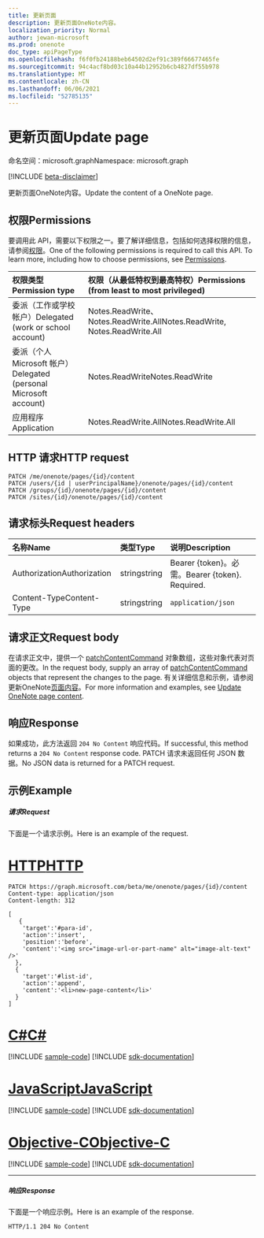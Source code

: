 ```yaml
---
title: 更新页面
description: 更新页面OneNote内容。
localization_priority: Normal
author: jewan-microsoft
ms.prod: onenote
doc_type: apiPageType
ms.openlocfilehash: f6f0fb24188beb64502d2ef91c389f66677465fe
ms.sourcegitcommit: 94c4acf8bd03c10a44b12952b6cb4827df55b978
ms.translationtype: MT
ms.contentlocale: zh-CN
ms.lasthandoff: 06/06/2021
ms.locfileid: "52785135"
---
```

# <a name="update-page"></a><span data-ttu-id="1b89a-103">更新页面</span><span class="sxs-lookup"><span data-stu-id="1b89a-103">Update page</span></span>

<span data-ttu-id="1b89a-104">命名空间：microsoft.graph</span><span class="sxs-lookup"><span data-stu-id="1b89a-104">Namespace: microsoft.graph</span></span>

[!INCLUDE [beta-disclaimer](../../includes/beta-disclaimer.md)]

<span data-ttu-id="1b89a-105">更新页面OneNote内容。</span><span class="sxs-lookup"><span data-stu-id="1b89a-105">Update the content of a OneNote page.</span></span>
## <a name="permissions"></a><span data-ttu-id="1b89a-106">权限</span><span class="sxs-lookup"><span data-stu-id="1b89a-106">Permissions</span></span>
<span data-ttu-id="1b89a-p101">要调用此 API，需要以下权限之一。要了解详细信息，包括如何选择权限的信息，请参阅[权限](/graph/permissions-reference)。</span><span class="sxs-lookup"><span data-stu-id="1b89a-p101">One of the following permissions is required to call this API. To learn more, including how to choose permissions, see [Permissions](/graph/permissions-reference).</span></span>

|<span data-ttu-id="1b89a-109">权限类型</span><span class="sxs-lookup"><span data-stu-id="1b89a-109">Permission type</span></span>      | <span data-ttu-id="1b89a-110">权限（从最低特权到最高特权）</span><span class="sxs-lookup"><span data-stu-id="1b89a-110">Permissions (from least to most privileged)</span></span>              |
|:--------------------|:---------------------------------------------------------|
|<span data-ttu-id="1b89a-111">委派（工作或学校帐户）</span><span class="sxs-lookup"><span data-stu-id="1b89a-111">Delegated (work or school account)</span></span> | <span data-ttu-id="1b89a-112">Notes.ReadWrite、Notes.ReadWrite.All</span><span class="sxs-lookup"><span data-stu-id="1b89a-112">Notes.ReadWrite, Notes.ReadWrite.All</span></span>    |
|<span data-ttu-id="1b89a-113">委派（个人 Microsoft 帐户）</span><span class="sxs-lookup"><span data-stu-id="1b89a-113">Delegated (personal Microsoft account)</span></span> | <span data-ttu-id="1b89a-114">Notes.ReadWrite</span><span class="sxs-lookup"><span data-stu-id="1b89a-114">Notes.ReadWrite</span></span>    |
|<span data-ttu-id="1b89a-115">应用程序</span><span class="sxs-lookup"><span data-stu-id="1b89a-115">Application</span></span> | <span data-ttu-id="1b89a-116">Notes.ReadWrite.All</span><span class="sxs-lookup"><span data-stu-id="1b89a-116">Notes.ReadWrite.All</span></span> |

## <a name="http-request"></a><span data-ttu-id="1b89a-117">HTTP 请求</span><span class="sxs-lookup"><span data-stu-id="1b89a-117">HTTP request</span></span>
<!-- { "blockType": "ignored" } -->
```http
PATCH /me/onenote/pages/{id}/content
PATCH /users/{id | userPrincipalName}/onenote/pages/{id}/content
PATCH /groups/{id}/onenote/pages/{id}/content
PATCH /sites/{id}/onenote/pages/{id}/content
```
## <a name="request-headers"></a><span data-ttu-id="1b89a-118">请求标头</span><span class="sxs-lookup"><span data-stu-id="1b89a-118">Request headers</span></span>
| <span data-ttu-id="1b89a-119">名称</span><span class="sxs-lookup"><span data-stu-id="1b89a-119">Name</span></span>       | <span data-ttu-id="1b89a-120">类型</span><span class="sxs-lookup"><span data-stu-id="1b89a-120">Type</span></span> | <span data-ttu-id="1b89a-121">说明</span><span class="sxs-lookup"><span data-stu-id="1b89a-121">Description</span></span>|
|:-----------|:------|:----------|
| <span data-ttu-id="1b89a-122">Authorization</span><span class="sxs-lookup"><span data-stu-id="1b89a-122">Authorization</span></span>  | <span data-ttu-id="1b89a-123">string</span><span class="sxs-lookup"><span data-stu-id="1b89a-123">string</span></span>  | <span data-ttu-id="1b89a-p102">Bearer {token}。必需。</span><span class="sxs-lookup"><span data-stu-id="1b89a-p102">Bearer {token}. Required.</span></span> |
| <span data-ttu-id="1b89a-126">Content-Type</span><span class="sxs-lookup"><span data-stu-id="1b89a-126">Content-Type</span></span> | <span data-ttu-id="1b89a-127">string</span><span class="sxs-lookup"><span data-stu-id="1b89a-127">string</span></span> | `application/json` |

## <a name="request-body"></a><span data-ttu-id="1b89a-128">请求正文</span><span class="sxs-lookup"><span data-stu-id="1b89a-128">Request body</span></span>
<span data-ttu-id="1b89a-129">在请求正文中，提供一个 [patchContentCommand](../resources/patchcontentcommand.md) 对象数组，这些对象代表对页面的更改。</span><span class="sxs-lookup"><span data-stu-id="1b89a-129">In the request body, supply an array of [patchContentCommand](../resources/patchcontentcommand.md) objects that represent the changes to the page.</span></span> <span data-ttu-id="1b89a-130">有关详细信息和示例，请参阅更新OneNote[页面内容](/graph/onenote-update-page)。</span><span class="sxs-lookup"><span data-stu-id="1b89a-130">For more information and examples, see [Update OneNote page content](/graph/onenote-update-page).</span></span>

## <a name="response"></a><span data-ttu-id="1b89a-131">响应</span><span class="sxs-lookup"><span data-stu-id="1b89a-131">Response</span></span>

<span data-ttu-id="1b89a-132">如果成功，此方法返回 `204 No Content` 响应代码。</span><span class="sxs-lookup"><span data-stu-id="1b89a-132">If successful, this method returns a `204 No Content` response code.</span></span>  <span data-ttu-id="1b89a-133">PATCH 请求未返回任何 JSON 数据。</span><span class="sxs-lookup"><span data-stu-id="1b89a-133">No JSON data is returned for a PATCH request.</span></span>
## <a name="example"></a><span data-ttu-id="1b89a-134">示例</span><span class="sxs-lookup"><span data-stu-id="1b89a-134">Example</span></span>
##### <a name="request"></a><span data-ttu-id="1b89a-135">请求</span><span class="sxs-lookup"><span data-stu-id="1b89a-135">Request</span></span>
<span data-ttu-id="1b89a-136">下面是一个请求示例。</span><span class="sxs-lookup"><span data-stu-id="1b89a-136">Here is an example of the request.</span></span>

# <a name="http"></a>[<span data-ttu-id="1b89a-137">HTTP</span><span class="sxs-lookup"><span data-stu-id="1b89a-137">HTTP</span></span>](#tab/http)
<!-- {
  "blockType": "request",
  "name": "update_page"
}-->
```http
PATCH https://graph.microsoft.com/beta/me/onenote/pages/{id}/content
Content-type: application/json
Content-length: 312

[
   {
    'target':'#para-id',
    'action':'insert',
    'position':'before',
    'content':'<img src="image-url-or-part-name" alt="image-alt-text" />'
  }, 
  {
    'target':'#list-id',
    'action':'append',
    'content':'<li>new-page-content</li>'
  }
]
```
# <a name="c"></a>[<span data-ttu-id="1b89a-138">C#</span><span class="sxs-lookup"><span data-stu-id="1b89a-138">C#</span></span>](#tab/csharp)
[!INCLUDE [sample-code](../includes/snippets/csharp/update-page-csharp-snippets.md)]
[!INCLUDE [sdk-documentation](../includes/snippets/snippets-sdk-documentation-link.md)]

# <a name="javascript"></a>[<span data-ttu-id="1b89a-139">JavaScript</span><span class="sxs-lookup"><span data-stu-id="1b89a-139">JavaScript</span></span>](#tab/javascript)
[!INCLUDE [sample-code](../includes/snippets/javascript/update-page-javascript-snippets.md)]
[!INCLUDE [sdk-documentation](../includes/snippets/snippets-sdk-documentation-link.md)]

# <a name="objective-c"></a>[<span data-ttu-id="1b89a-140">Objective-C</span><span class="sxs-lookup"><span data-stu-id="1b89a-140">Objective-C</span></span>](#tab/objc)
[!INCLUDE [sample-code](../includes/snippets/objc/update-page-objc-snippets.md)]
[!INCLUDE [sdk-documentation](../includes/snippets/snippets-sdk-documentation-link.md)]

---

##### <a name="response"></a><span data-ttu-id="1b89a-141">响应</span><span class="sxs-lookup"><span data-stu-id="1b89a-141">Response</span></span>
<span data-ttu-id="1b89a-142">下面是一个响应示例。</span><span class="sxs-lookup"><span data-stu-id="1b89a-142">Here is an example of the response.</span></span> 
<!-- {
  "blockType": "response"
} -->
```http
HTTP/1.1 204 No Content
```

<!-- uuid: 8fcb5dbc-d5aa-4681-8e31-b001d5168d79
2015-10-25 14:57:30 UTC -->
<!--
{
  "type": "#page.annotation",
  "description": "Update page",
  "keywords": "",
  "section": "documentation",
  "tocPath": "",
  "suppressions": [
  ]
}
-->


